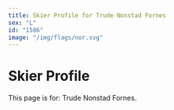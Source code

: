 ```yaml
---
title: Skier Profile for Trude Nonstad Fornes
sex: "L"
id: "1586"
image: "/img/flags/nor.svg" 
---
```


# Skier Profile

This page is for: Trude Nonstad Fornes.
    